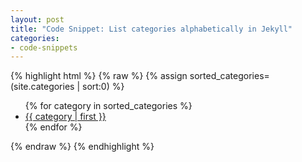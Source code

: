```yaml
---
layout: post
title: "Code Snippet: List categories alphabetically in Jekyll"
categories:
- code-snippets
---
```



{% highlight html %}
{% raw %}
{% assign sorted_categories= (site.categories | sort:0) %}
<ul>
{% for category in sorted_categories %}
<li><a href="">{{ category | first }}</a></li>
{% endfor %}
</ul>
{% endraw %}
{% endhighlight %}